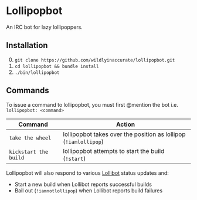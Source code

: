 # Lollipopbot

An IRC bot for lazy lollipoppers.

## Installation

 0. `git clone https://github.com/wildlyinaccurate/lollipopbot.git`
 0. `cd lollipopbot && bundle install`
 0. `./bin/lollipopbot`

## Commands

To issue a command to lollipopbot, you must first @mention the bot i.e. `lollipopbot: <command>`

| Command               | Action                                                           |
|-----------------------|------------------------------------------------------------------|
| `take the wheel`      | lollipopbot takes over the position as lollipop (`!iamlollipop`) |
| `kickstart the build` | lollipopbot attempts to start the build (`!start`)               |

Lollipopbot will also respond to various [Lollibot](https://github.com/bbc-news/lollibot) status updates and:

 * Start a new build when Lollibot reports successful builds
 * Bail out (`!iamnotlollipop`) when Lollibot reports build failures
